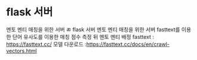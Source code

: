 # flask 서버
멘토 멘티 매칭을 위한 서버
ㄻ flask 서버
멘토 멘티 매칭을 위한 서버
fasttext를 이용한 단어 유사도를 이용한 매칭 점수 측정 뒤 멘토 멘티 배정
fasttext : https://fasttext.cc/
모델 다운로드 :https://fasttext.cc/docs/en/crawl-vectors.html
